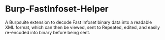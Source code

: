 # Burp-FastInfoset-Helper
A Burpsuite extension to decode Fast Infoset binary data into a readable XML format, which can then be viewed, sent to Repeated, edited, and easily re-encoded into binary before being sent.
